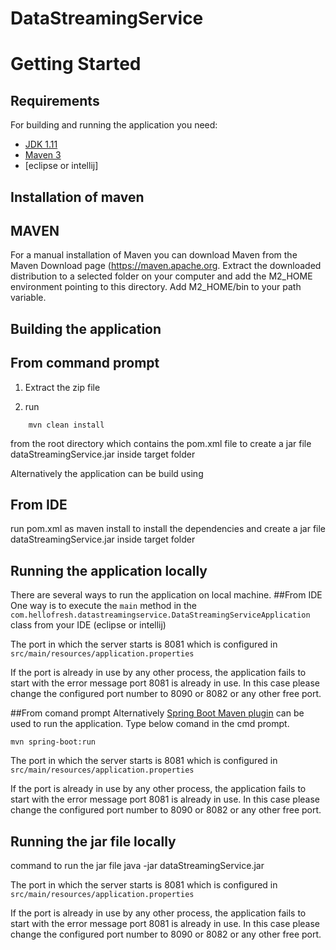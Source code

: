 # DataStreamingService

# Getting Started

## Requirements

For building and running the application you need:

- [JDK 1.11](https://www.oracle.com/java/technologies/javase-jdk11-downloads.html)
- [Maven 3](https://maven.apache.org)
- [eclipse or intellij] 

## Installation of maven
## MAVEN
 For a manual installation of Maven you can download Maven from the Maven Download page
 (https://maven.apache.org. Extract the downloaded distribution to a selected folder on your computer and add the M2_HOME environment pointing to this directory. Add M2_HOME/bin to your path variable.

## Building the application

## From command prompt

1) Extract the zip file 

2) run

```shell
	mvn clean install
```
from the root directory which 
contains the pom.xml file to 
create a jar file dataStreamingService.jar inside target folder

Alternatively the application can be build using 

## From IDE
run pom.xml as maven install to install the dependencies
 and create a jar file dataStreamingService.jar inside target folder

## Running the application locally

There are several ways to run the application on  local machine.
##From IDE
 One way is to execute the `main` method in the `com.hellofresh.datastreamingservice.DataStreamingServiceApplication` class from your IDE (eclipse or intellij)
 
 The port in which the server starts is 8081 which is configured in
  ` src/main/resources/application.properties `
  
  If the port is already in use by any other process, the application fails to start with the error message port 8081 is already in use. In this case please change the configured port number to 8090 or 8082 or any other free port.
  
##From comand prompt
Alternatively  [Spring Boot Maven plugin](https://docs.spring.io/spring-boot/docs/current/reference/html/build-tool-plugins-maven-plugin.html) can be used to run the application.
Type below comand in the cmd prompt.

```shell
mvn spring-boot:run
```
The port in which the server starts is 8081 which is configured in
  ` src/main/resources/application.properties `
  
  If the port is already in use by any other process, the application fails to start with the error message port 8081 is already in use. In this case please change the configured port number to 8090 or 8082 or any other free port.
  
## Running the jar file locally

command to run the jar file  java -jar dataStreamingService.jar

The port in which the server starts is 8081 which is configured in
  ` src/main/resources/application.properties `
  
  If the port is already in use by any other process, the application fails to start with the error message port 8081 is already in use. In this case please change the configured port number to 8090 or 8082 or any other free port.

